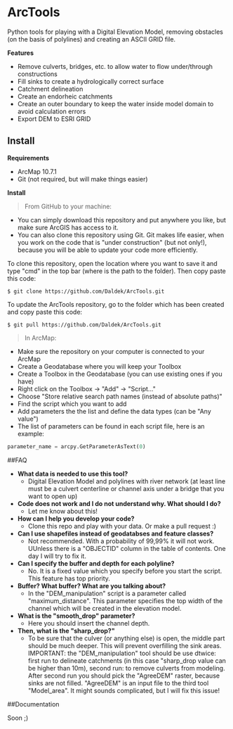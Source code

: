 # ArcTools

Python tools for playing with a Digital Elevation Model, removing obstacles (on the basis of
polylines) and creating an ASCII GRID file.

**Features**
- Remove culverts, bridges, etc. to allow water to flow under/through constructions
- Fill sinks to create a hydrologically correct surface
- Catchment delineation
- Create an endorheic catchments
- Create an outer boundary to keep the water inside model domain to avoid calculation errors
- Export DEM to ESRI GRID

## Install
**Requirements**
- ArcMap 10.7.1
- Git (not required, but will make things easier)

**Install**

> From GitHub to your machine:
- You can simply download this repository and put anywhere you like, but make sure
ArcGIS has access to it.
- You can also clone this repository using Git. Git makes life easier, when you work on
the code that is "under construction" (but not only!), because you will be able to update
your code more efficiently.

To clone this repository, open the location where you want to save it and type "cmd" in the
top bar (where is the path to the folder). Then copy paste this code:

```shell
$ git clone https://github.com/Daldek/ArcTools.git
```

To update the ArcTools repository, go to the folder which has been created and copy paste
this code:

```shell
$ git pull https://github.com/Daldek/ArcTools.git
```
> In ArcMap:
- Make sure the repository on your computer is connected to your ArcMap
- Create a Geodatabase where you will keep your Toolbox
- Create a Toolbox in the Geodatabase (you can use existing ones if you have)
- Right click on the Toolbox -> "Add" -> "Script..."
- Choose "Store relative search path names (instead of absolute paths)"
- Find the script which you want to add
- Add parameters the the list and define the data types (can be "Any value")
- The list of parameters can be found in each script file, here is an example:
```python
parameter_name = arcpy.GetParameterAsText(0)
```
##FAQ
- **What data is needed to use this tool?**
    - Digital Elevation Model and polylines with river network (at least line must
    be a culvert centerline or channel axis under a bridge that you want to open up)
- **Code does not work and I do not understand why. What should I do?**
    - Let me know about this!
- **How can I help you develop your code?**
    - Clone this repo and play with your data. Or make a pull request :)
- **Can I use shapefiles instead of geodatabses and feature classes?**
    - Not recommended. With a probability of 99,99% it will not work. UUnless there is
    a "OBJECTID" column in the table of contents. One day I will try to fix it.
- **Can I specify the buffer and depth for each polyline?**
    - No. It is a fixed value which you specify before you start the script. This
    feature has top priority.
- **Buffer? What buffer? What are you talking about?**
    - In the "DEM_manipulation" script is a parameter called "maximum_distance". This
    parameter specifies the top width of the channel which will be created in the elevation
    model.
- **What is the "smooth_drop" parameter?**
    - Here you should insert the channel depth.
- **Then, what is the "sharp_drop?"**
    - To be sure that the culver (or anything else) is open, the middle part should be
    much deeper. This will prevent overfilling the sink areas. IMPORTANT:
    the "DEM_manipulation" tool should be use dtwice: first run to delineate catchments
    (in this case "sharp_drop value can be higher than 10m), second run: to remove culverts
    from modeling. After second run you should pick the "AgreeDEM" raster, because sinks are
    not filled. "AgreeDEM" is an input file to the third tool "Model_area". It might sounds
    complicated, but I will fix this issue!

##Documentation

Soon ;)